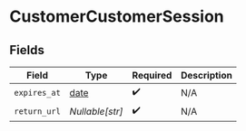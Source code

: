 # CustomerCustomerSession


## Fields

| Field                                                                | Type                                                                 | Required                                                             | Description                                                          |
| -------------------------------------------------------------------- | -------------------------------------------------------------------- | -------------------------------------------------------------------- | -------------------------------------------------------------------- |
| `expires_at`                                                         | [date](https://docs.python.org/3/library/datetime.html#date-objects) | :heavy_check_mark:                                                   | N/A                                                                  |
| `return_url`                                                         | *Nullable[str]*                                                      | :heavy_check_mark:                                                   | N/A                                                                  |